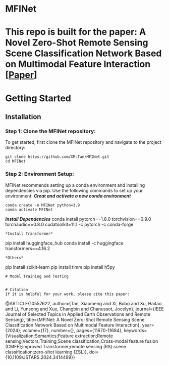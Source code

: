 # MFINet
# This repo is built for the paper: A Novel Zero-Shot Remote Sensing Scene Classification Network Based on Multimodal Feature Interaction [<a href="https://doi.org/10.1109/JSTARS.2024.3414499">Paper</a>]

# Getting Started
## Installation
### Step 1: Clone the MFINet repository:
To get started, first clone the MFINet repository and navigate to the project directory:
```
git clone https://github.com/XM-Tan/MFINet.git
cd MFINet
```
### Step 2: Environment Setup:
MFINet recommends setting up a conda environment and installing dependencies via pip. 
Use the following commands to set up your environment:
***Creat and activate a new conda environment***
```
conda create -n MFINet python=3.9
conda activate MFINet
```
***Install Dependencies***
conda install pytorch==1.8.0 torchvision==0.9.0 torchaudio==0.8.0 cudatoolkit=11.1 -c pytorch -c conda-forge
```
*Install Transformer*
```
pip install huggingface_hub
conda install -c huggingface transformers==4.16.2
```
*Others*
```
pip install scikit-learn
pip install timm
pip install h5py
```
# Model Training and Testing


# Citation
If it is helpful for your work, please cite this paper:
``` 
@ARTICLE{10557622,
  author={Tan, Xiaomeng and Xi, Bobo and Xu, Haitao and Li, Yunsong and Xue, Changbin and Chanussot, Jocelyn},
  journal={IEEE Journal of Selected Topics in Applied Earth Observations and Remote Sensing}, 
  title={MFINet: A Novel Zero-Shot Remote Sensing Scene Classification Network Based on Multimodal Feature Interaction}, 
  year={2024},
  volume={17},
  number={},
  pages={11670-11684},
  keywords={Visualization;Semantics;Feature extraction;Remote sensing;Vectors;Training;Scene classification;Cross-modal feature fusion (CMFF);improved Transformer;remote sensing (RS) scene classification;zero-shot learning (ZSL)},
  doi={10.1109/JSTARS.2024.3414499}}
```
